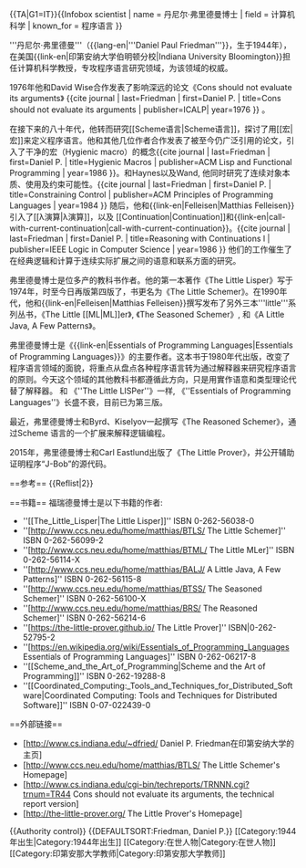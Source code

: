 {{TA|G1=IT}}{{Infobox scientist
| name   = 丹尼尔·弗里德曼博士
| field  = 计算机科学
| known_for   = 程序语言
}}

'''丹尼尔·弗里德曼'''（{{lang-en|'''Daniel Paul Friedman'''}}，生于1944年），在美国{{link-en|印第安纳大学伯明顿分校|Indiana University Bloomington}}担任计算机科学教授，专攻程序语言研究领域，为该领域的权威。

1976年他和David Wise合作发表了影响深远的论文《Cons should not evaluate its arguments》 <ref>{{cite journal | last=Friedman | first=Daniel P. | title=Cons should not evaluate its arguments | publisher=ICALP| year=1976 }}</ref> 。

在接下来的八十年代，他转而研究[[Scheme语言|Scheme语言]]，探讨了用[[宏|宏]]来定义程序语言。他和其他几位作者合作发表了被至今仍广泛引用的论文，引入了干净的宏（Hygienic macro）的概念<ref>{{cite journal | last=Friedman | first=Daniel P. | title=Hygienic Macros | publisher=ACM Lisp and Functional Programming | year=1986 }}</ref>。和Haynes以及Wand, 他同时研究了连续对象本质、使用及约束可能性。<ref>{{cite journal | last=Friedman | first=Daniel P. | title=Constraining Control | publisher=ACM Principles of Programming Languages | year=1984 }}</ref> 随后，他和{{link-en|Felleisen|Matthias Felleisen}} 引入了[[λ演算|λ演算]]，以及 [[Continuation|Continuation]]和{{link-en|call-with-current-continuation|call-with-current-continuation}}。<ref>{{cite journal | last=Friedman | first=Daniel P. | title=Reasoning with Continuations l | publisher=IEEE Logic in Computer Science | year=1986 }}</ref> 他们的工作催生了在经典逻辑和计算于连续实际扩展之间的语意和联系方面的研究。

弗里德曼博士是位多产的教科书作者。他的第一本著作《The Little Lisper》写于1974年，时至今日再版第四版了，书更名为《The Little Schemer》。在1990年代，他和{{link-en|Felleisen|Matthias Felleisen}}撰写发布了另外三本'''little'''系列丛书，《The Little [[ML|ML]]er》, 《The Seasoned Schemer》, 和《A Little Java, A Few Patterns》。

弗里德曼博士是《{{link-en|Essentials of Programming Languages|Essentials of Programming Languages}}》的主要作者。这本书于1980年代出版，改变了程序语言领域的面貌，将重点从盘点各种程序语言转为通过解释器来研究程序语言的原则。今天这个领域的其他教科书都遵循此方向，只是用實作语意和类型理论代替了解释器。 和 《''The Little LISPer''》一样, 《''Essentials of Programming Languages''》长盛不衰，目前已为第三版。

最近，弗里德曼博士和Byrd、Kiselyov一起撰写《The Reasoned Schemer》，通过Scheme 语言的一个扩展来解释逻辑编程。

2015年，弗里德曼博士和Carl Eastlund出版了《The Little Prover》，并公开辅助证明程序“J-Bob”的源代码。

==参考==
{{Reflist|2}}

==书籍==
福瑞德曼博士是以下书籍的作者:
* ''[[The_Little_Lisper|The Little Lisper]]'' ISBN 0-262-56038-0
* ''[http://www.ccs.neu.edu/home/matthias/BTLS/ The Little Schemer]'' ISBN 0-262-56099-2
* ''[http://www.ccs.neu.edu/home/matthias/BTML/ The Little MLer]'' ISBN 0-262-56114-X
* ''[http://www.ccs.neu.edu/home/matthias/BALJ/ A Little Java, A Few Patterns]'' ISBN 0-262-56115-8
* ''[http://www.ccs.neu.edu/home/matthias/BTSS/ The Seasoned Schemer]'' ISBN 0-262-56100-X
* ''[http://www.ccs.neu.edu/home/matthias/BRS/ The Reasoned Schemer]'' ISBN 0-262-56214-6
* ''[https://the-little-prover.github.io/ The Little Prover]'' ISBN|0-262-52795-2
* ''[https://en.wikipedia.org/wiki/Essentials_of_Programming_Languages Essentials of Programming Languages]'' ISBN 0-262-06217-8
* ''[[Scheme_and_the_Art_of_Programming|Scheme and the Art of Programming]]'' ISBN 0-262-19288-8
* ''[[Coordinated_Computing:_Tools_and_Techniques_for_Distributed_Software|Coordinated Computing: Tools and Techniques for Distributed Software]]'' ISBN 0-07-022439-0

==外部链接==
* [http://www.cs.indiana.edu/~dfried/ Daniel P. Friedman在印第安纳大学的主页]
* [http://www.ccs.neu.edu/home/matthias/BTLS/ The Little Schemer's Homepage]
* [http://www.cs.indiana.edu/cgi-bin/techreports/TRNNN.cgi?trnum=TR44 Cons should not evaluate its arguments, the technical report version]
* [http://the-little-prover.org/ The Little Prover's Homepage]

{{Authority control}}
{{DEFAULTSORT:Friedman, Daniel P.}}
[[Category:1944年出生|Category:1944年出生]]
[[Category:在世人物|Category:在世人物]]
[[Category:印第安那大学教师|Category:印第安那大学教师]]